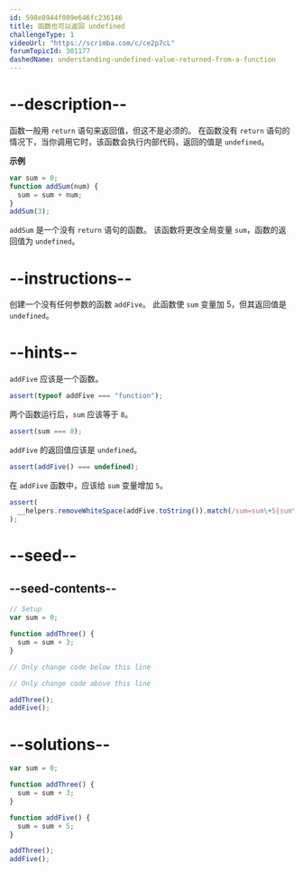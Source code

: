 ```yaml
---
id: 598e8944f009e646fc236146
title: 函数也可以返回 undefined
challengeType: 1
videoUrl: "https://scrimba.com/c/ce2p7cL"
forumTopicId: 301177
dashedName: understanding-undefined-value-returned-from-a-function
---
```


# --description--

函数一般用 `return` 语句来返回值，但这不是必须的。 在函数没有 `return` 语句的情况下，当你调用它时，该函数会执行内部代码，返回的值是 `undefined`。

**示例**

```js
var sum = 0;
function addSum(num) {
  sum = sum + num;
}
addSum(3);
```

`addSum` 是一个没有 `return` 语句的函数。 该函数将更改全局变量 `sum`，函数的返回值为 `undefined`。

# --instructions--

创建一个没有任何参数的函数 `addFive`。 此函数使 `sum` 变量加 5，但其返回值是 `undefined`。

# --hints--

`addFive` 应该是一个函数。

```js
assert(typeof addFive === "function");
```

两个函数运行后，`sum` 应该等于 `8`。

```js
assert(sum === 8);
```

`addFive` 的返回值应该是 `undefined`。

```js
assert(addFive() === undefined);
```

在 `addFive` 函数中，应该给 `sum` 变量增加 `5`。

```js
assert(
  __helpers.removeWhiteSpace(addFive.toString()).match(/sum=sum\+5|sum\+=5/)
);
```

# --seed--

## --seed-contents--

```js
// Setup
var sum = 0;

function addThree() {
  sum = sum + 3;
}

// Only change code below this line

// Only change code above this line

addThree();
addFive();
```

# --solutions--

```js
var sum = 0;

function addThree() {
  sum = sum + 3;
}

function addFive() {
  sum = sum + 5;
}

addThree();
addFive();
```
